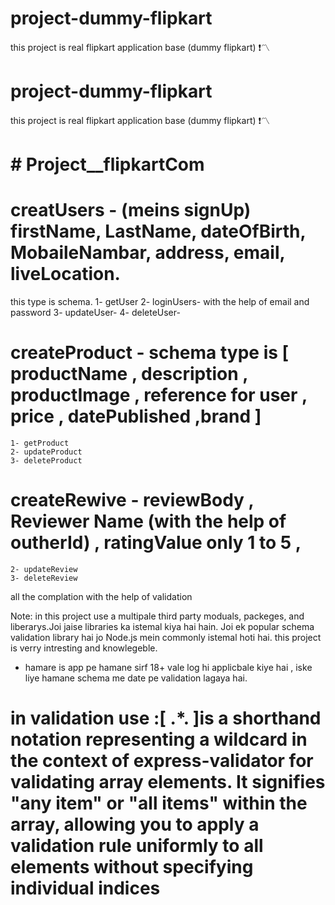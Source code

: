 # project-dummy-flipkart
this project is real flipkart application base (dummy flipkart) ❗〽
# project-dummy-flipkart
this project is real flipkart application base (dummy flipkart) ❗〽


# # Project__flipkartCom

# creatUsers - (meins signUp) firstName, LastName, dateOfBirth, MobaileNambar, address, email, liveLocation.
   this type is schema.
1- getUser
2- loginUsers- with the help of email and password
3- updateUser-
4- deleteUser-

# createProduct - schema type is [ productName , description , productImage , reference for user , price , datePublished ,brand ]
    1- getProduct
    2- updateProduct
    3- deleteProduct

# createRewive - reviewBody  , Reviewer Name (with the help of outherId) , ratingValue only 1 to 5 ,
    2- updateReview
    3- deleteReview

all the complation with the help of validation 

Note: in this project use a multipale third party moduals, packeges, and liberarys.Joi jaise libraries ka istemal kiya hai hain. Joi ek popular schema validation library hai jo Node.js mein commonly istemal hoti hai.
 this project is verry intresting and knowlegeble. 
 - hamare is app pe hamane sirf 18+ vale log hi applicbale kiye hai , iske liye hamane schema me date pe validation lagaya hai.


# in validation use :[ .*. ]is a shorthand notation representing a wildcard in the context of express-validator for validating array elements. It signifies "any item" or "all items" within the array, allowing you to apply a validation rule uniformly to all elements without specifying individual indices
